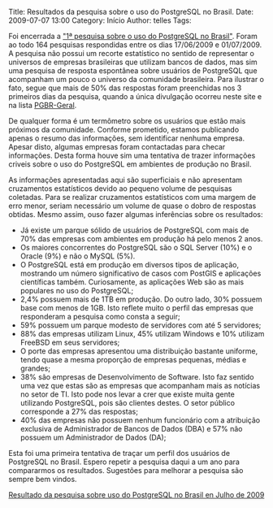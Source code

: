 Title: Resultados da pesquisa sobre o uso do PostgreSQL no Brasil.
Date:  2009-07-07 13:00
Category: Início
Author: telles
Tags:

Foi encerrada a ["1ª pesquisa sobre o uso do PostgreSQL no Brasil"](http://www.postgresql.org.br/node/61).  Foram ao todo 164 pesquisas respondidas entre os dias 17/06/2009 e 01/07/2009. A pesquisa não possui um recorte estatístico no sentido de representar o universos de empresas brasileiras que utilizam bancos de dados, mas sim uma pesquisa de resposta espontânea sobre usuários de PostgreSQL que acompanham um pouco o universo da comunidade brasileira. Para ilustrar o fato, segue que mais de 50% das respostas foram preenchidas nos 3 primeiros dias da pesquisa, quando a única divulgação ocorreu neste site e na lista [PGBR-Geral](https://listas.postgresql.org.br/cgi-bin/mailman/listinfo/pgbr-geral).

De qualquer forma é um termômetro sobre os usuários que estão mais próximos da comunidade. Conforme prometido, estamos publicando apenas o resumo das informações, sem identificar nenhuma empresa. Apesar disto, algumas empresas foram contactadas para checar informações. Desta forma houve sim uma tentativa de trazer informações criveis sobre o uso do PostgreSQL em ambientes de produção no Brasil.

As informações apresentadas aqui são superficiais e não apresentam cruzamentos estatísticos devido ao pequeno volume de pesquisas coletadas. Para se realizar cruzamentos estatísticos com uma margem de erro menor, seriam necessário um volume de quase o dobro de respostas obtidas. Mesmo assim, ouso fazer algumas inferências sobre os resultados:

- Já existe um parque sólido de usuários de PostgreSQL com mais de 70% das empresas com ambientes em produção há pelo menos 2 anos.
- Os maiores concorrentes do PostgreSQL são o SQL Server (10%) e o Oracle (9%) e não o MySQL (5%).
- O PostgreSQL está em produção em diversos tipos de aplicação, mostrando um número significativo de casos com PostGIS e aplicações científicas também. Curiosamente, as aplicações Web são as mais populares no uso do PostgreSQL;
- 2,4% possuem mais de 1TB em produção. Do outro lado, 30% possuem base com menos de 1GB. Isto reflete muito o perfil das empresas que responderam a pesquisa como consta a seguir;
- 59% possuem um parque modesto de servidores com até 5 servidores;
- 88% das empresas utilizam Linux, 45% utilizam Windows e 10% utilizam FreeBSD em seus servidores;
- O porte das empresas apresentou uma distribuição bastante uniforme, tendo quase a mesma proporção de empresas pequenas, médias e grandes;
- 38% são empresas de Desenvolvimento de Software. Isto faz sentido uma vez que estas são as empresas que acompanham mais as notícias no setor de TI. Isto pode nos levar a crer que existe muita gente utilizando PostgreSQL, pois são clientes destes. O setor público corresponde a 27% das respostas;
- 40% das empresas não possuem nenhum funcionário com a atribuição exclusiva de Administrador de Bancos de Dados (DBA) e 57% não possuem um Administrador de Dados (DA);

Esta foi uma primeira tentativa de traçar um perfil dos usuários de PostgreSQL no Brasil. Espero repetir a pesquisa daqui a um ano para compararmos os resultados. Sugestões para melhorar a pesquisa são sempre bem vindos.
	
[Resultado da pesquisa sobre uso do PostgreSQL no Brasil en Julho de 2009](https://www.postgresql.org.br/sites/default/files/pesquisa-uso-postgres-brasil-julho-2009_0.pdf)
